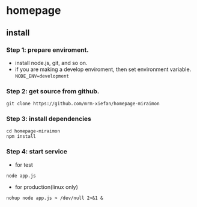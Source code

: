 # homepage

## install

### Step 1: prepare enviroment.

* install node.js, git, and so on.
* if you are making a develop enviroment, then set environment variable.
`NODE_ENV=development`

### Step 2: get source from github.
```
git clone https://github.com/mrm-xiefan/homepage-miraimon
```

### Step 3: install dependencies
```
cd homepage-miraimon
npm install
```

### Step 4: start service

* for test
```
node app.js
```

* for production(linux only)
```
nohup node app.js > /dev/null 2>&1 &
```
